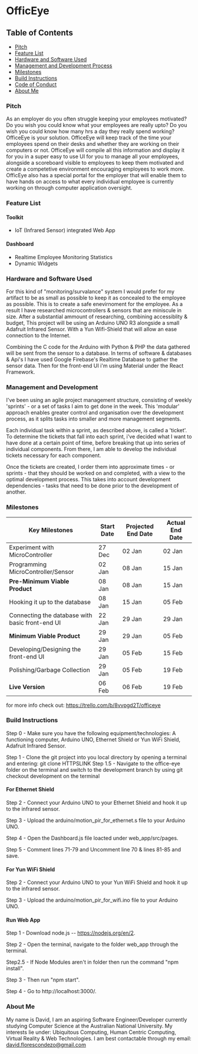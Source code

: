 # OfficEye

## Table of Contents
  * [Pitch](#pitch)
  * [Feature List](#feature-list)
  * [Hardware and Software Used](#hardware-and-software-used)
  * [Management and Development Process](#management-and-development)
  * [Milestones](#milestones)
  * [Build Instructions](#build-instructions)
  * [Code of Conduct](#code-of-conduct)
  * [About Me](#about-me)

### Pitch
As an employer do you often struggle keeping your employees motivated? Do you wish you could know what your employees are really upto? Do you wish you could know how many hrs a day they really spend working?
OfficeEye is your solution. OfficeEye will keep track of the time your employees spend on their desks and whether they are working on their computers or not. OfficeEye will compile all this information and display it for you in a super easy to use UI for you to manage all your employees, alongside a scoreboard visible to employees to keep them motivated and create a competetive environment encouraging employees to work more. OfficEye also has a special portal for the employer that will enable them to have hands on access to what every individual employee is currently working on through computer application oversight.

### Feature List

#### Toolkit
   - IoT (Infrared Sensor) integrated Web App
   
#### Dashboard
   - Realtime Employee Monitoring Statistics
   - Dynamic Widgets

### Hardware and Software Used
For this kind of "monitoring/survalance" system I would prefer for my artifact to be as small as possible to keep it as concealed to the employee as possible. This is to create a safe enevirnoment for the employee. As a result I have researched microcontrollers & sensors that are miniscule in size.
After a substantial ammount of researching, combining accessiblity & budget, This project will be using an Arduino UNO R3 alongside a small Adafruit Infrared Sensor. 
With a Yun Wifi-Shield that will allow an ease connection to the Internet.

Combining the C code for the Arduino with Python & PHP the data gathered will be sent from the sensor to a database. In terms of software & databases & Api's I have used Google Firebase's Realtime Database to gather the sensor data. Then for the front-end UI i'm using Material under the React Framework.

### Management and Development
I've been using an agile project management structure, consisting of weekly 'sprints' - or a set of tasks I aim to get done in the week. This 'modular' approach enables greater control and organisation over the development process, as it splits tasks into smaller and more management segments. 

Each individual task within a sprint, as described above, is called a 'ticket'. To determine the tickets that fall into each sprint, i've decided what I want to have done at a certain point of time, before breaking that up into series of individual components. From there, I am able to develop the individual tickets necessary for each component. 

Once the tickets are created, I order them into approximate times - or sprints - that they should be worked on and completed, with a view to the optimal development process. This takes into account development dependencies - tasks that need to be done prior to the development of another.

### Milestones

| **Key Milestones** | **Start Date** | **Projected End Date** | **Actual End Date** |
|-------------------------------------------------|--------|--------|--------|
| Experiment with MicroController | 27 Dec | 02 Jan | 02 Jan |
| Programming MicroController/Sensor | 02 Jan |  08 Jan | 15 Jan |
| **Pre-Minimum Viable Product** | 08 Jan | 08 Jan | 15 Jan |
| Hooking it up to the database | 08 Jan | 15 Jan | 05 Feb |
| Connecting the database with basic front-end UI | 22 Jan | 29 Jan | 29 Jan |
| **Minimum Viable Product** | 29 Jan | 29 Jan | 05 Feb |
| Developing/Designing the front-end UI | 29 Jan | 05 Feb | 15 Feb |
| Polishing/Garbage Collection | 29 Jan | 05 Feb | 19 Feb |
| **Live Version** | 06 Feb | 06 Feb | 19 Feb |
for more info check out: https://trello.com/b/8vvpgd2T/officeye

### Build Instructions
Step 0 - Make sure you have the following equipment/technologies: A functioning computer, Arduino UNO, Ethernet Shield or Yun WiFi Shield, Adafruit Infrared Sensor.

Step 1 - Clone the git project into you local directory by opening a terminal and entering: git clone HTTPSLINK
Step 1.5 - Navigate to the office-eye folder on the terminal and switch to the development branch by using git checkout development on the terminal

#### For Ethernet Shield
Step 2 - Connect your Arduino UNO to your Ethernet Shield and hook it up to the infrared sensor.<p></p>
Step 3 - Upload the arduino/motion_pir_for_ethernet.s file to your Arduino UNO.<p></p>
Step 4 - Open the Dashboard.js file loacted under web_app/src/pages.<p></p>
Step 5 - Comment lines 71-79 and Uncomment line 70 & lines 81-85 and save.<p></p>

#### For Yun WiFi Shield
Step 2 - Connect your Arduino UNO to your Yun WiFi Shield and hook it up to the infrared sensor.<p></p>
Step 3 - Upload the arduino/motion_pir_for_wifi.ino file to your Arduino UNO.<p></p>

#### Run Web App
Step 1 - Download node.js -- https://nodejs.org/en/2. <p></p>
Step 2 - Open the terminal, navigate to the folder web_app through the terminal.<p></p>
Step2.5 - If Node Modules aren't in folder then run the command "npm install".<p></p>
Step 3 - Then run "npm start". <p></p>
Step 4 - Go to http://localhost:3000/. <p></p>

### About Me
My name is David, I am an aspiring Software Engineer/Developer currently studying Computer Science at the Australian National University.
My interests lie under: Ubiquitous Computing, Human Centric Computing, Virtual Reality & Web Technologies.
I am best contactable through my email: david.florescondezo@gmail.com
